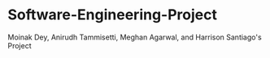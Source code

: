 # Software-Engineering-Project
Moinak Dey, Anirudh Tammisetti, Meghan Agarwal, and Harrison Santiago's Project
